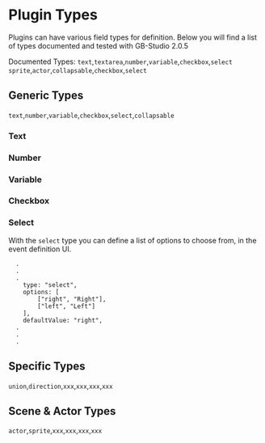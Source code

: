# Plugin Types
Plugins can have various field types for definition. Below you will find a list of types documented and tested with GB-Studio 2.0.5

Documented Types:
`text`,`textarea`,`number`,`variable`,`checkbox`,`select`
`sprite`,`actor`,`collapsable`,`checkbox`,`select`

## Generic Types
`text`,`number`,`variable`,`checkbox`,`select`,`collapsable`

### Text


### Number


### Variable


### Checkbox


### Select
With the `select` type you can define a list of options to choose from, in the event definition UI.

```
  .
  .
  .
  	type: "select",
	options: [
		["right", "Right"],
		["left", "Left"]
	],
	defaultValue: "right",
  .
  .
  .
```

## Specific Types
`union`,`direction`,`xxx`,`xxx`,`xxx`,`xxx`

## Scene & Actor Types
`actor`,`sprite`,`xxx`,`xxx`,`xxx`,`xxx`

